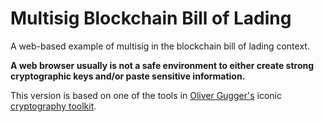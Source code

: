 # Multisig Blockchain Bill of Lading

A web-based example of multisig in the blockchain bill of lading context.

**A web browser usually is not a safe environment to either create strong cryptographic keys and/or
paste sensitive information.**

This version is based on one of the tools in [Oliver Gugger's](https://github.com/guggero) iconic [cryptography toolkit](https://guggero.github.io/cryptography-toolkit/#!/mu-sig).
